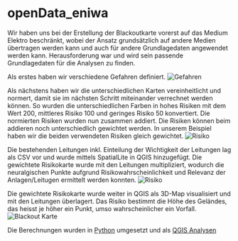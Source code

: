 # openData_eniwa

Wir haben uns bei der Erstellung der Blackoutkarte vorerst auf das Medium Elektro beschränkt, wobei der Ansatz grundsätzlich auf andere Medien übertragen werden kann und auch für andere Grundlagedaten angewendet werden kann. Herausforderung war und wird sein passende Grundlagedaten für die Analysen zu finden.

Als erstes haben wir verschiedene Gefahren definiert.
![Gefahren](https://gitlab.com/maegman/opendata_eniwa/raw/master/Dokumentation/1_Blackout%20Map.png)


Als nächstens haben wir die unterschiedlichen Karten vereinheitlicht und normert, damit sie im nächsten Schritt miteinander verrechnet werden können. So wurden die unterschiedlichen Farben in hohes Risiken mit dem Wert 200, mittleres Risiko 100 und geringes Risiko 50 konvertiert. Die normierten Risiken wurden nun zusammen addiert. Die Risiken können beim addieren noch unterschiedlich gewichtet werden. In unserem Beispiel haben wir die beiden verwendeten Risiken gleich gewichtet.
![Risiko](https://gitlab.com/maegman/opendata_eniwa/raw/master/Dokumentation/2_Blackout%20Map.png)


Die bestehenden Leitungen inkl. Einteilung der Wichtigkeit der Leitungen lag als CSV vor und wurde mittels SpatialLite in QGIS hinzugefügt. Die gewichtete Risikokarte wurde mit den Leitungen multipliziert, wodurch die neuralgischen Punkte aufgrund Risikowahrscheinlichkeit und Relevanz der Anlagen/Leitugen ermittelt werden konnten.
![Risiko](https://gitlab.com/maegman/opendata_eniwa/raw/master/Dokumentation/3_Blackout%20Map.png)


Die gewichtete Risikokarte wurde weiter in QGIS als 3D-Map visualisiert und mit den Leitungen überlagert. 
Das Risiko bestimmt die Höhe des Geländes, das heisst je höher ein Punkt, umso wahrscheinlicher ein Vorfall.
![Blackout Karte](https://gitlab.com/maegman/opendata_eniwa/raw/master/Dokumentation/4_Blackout%20Map.png)

Die Berechnungen wurden in [Python](https://gitlab.com/maegman/opendata_eniwa/raw/master/Python/ColorUnify.py) umgesetzt und als [QGIS Analysen](https://gitlab.com/maegman/opendata_eniwa/raw/master/Dokumentation/Dokumentation_QGIS%20Analysen.pdf)

